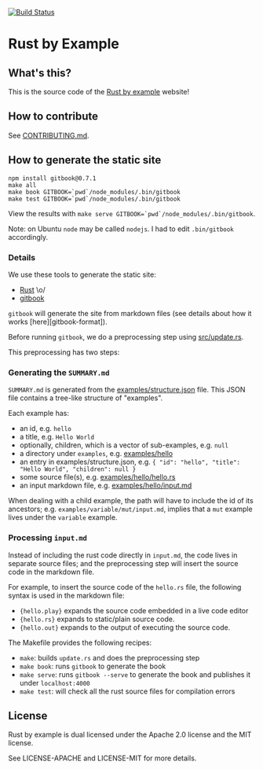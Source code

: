 [![Build Status][travis-image]][travis-link]
# Rust by Example

## What's this?

This is the source code of the
[Rust by example][website] website!

## How to contribute

See [CONTRIBUTING.md][how-to-contribute].

## How to generate the static site

```
npm install gitbook@0.7.1
make all
make book GITBOOK=`pwd`/node_modules/.bin/gitbook
make test GITBOOK=`pwd`/node_modules/.bin/gitbook
```

View the results with ```make serve GITBOOK=`pwd`/node_modules/.bin/gitbook```.

Note: on Ubuntu `node` may be called `nodejs`. I had to edit `.bin/gitbook` accordingly.

### Details

We use these tools to generate the static site:

* [Rust][rust-lang] \o/
* [gitbook][gitbook]

`gitbook` will generate the site from markdown files (see details about how it
works [here][gitbook-format]).

Before running `gitbook`, we do a preprocessing step using
[src/update.rs][update-rs].

This preprocessing has two steps:

### Generating the `SUMMARY.md`

`SUMMARY.md` is generated from the
[examples/structure.json][structure] file. This JSON file
contains a tree-like structure of "examples".

Each example has:

* an id, e.g. `hello`
* a title, e.g. `Hello World`
* optionally, children, which is a vector of sub-examples, e.g. `null`
* a directory under `examples`, e.g. [examples/hello][hello-folder]
* an entry in examples/structure.json, e.g.
  `{ "id": "hello", "title": "Hello World", "children": null }`
* some source file(s), e.g. [examples/hello/hello.rs][hello-rs]
* an input markdown file, e.g.
  [examples/hello/input.md][hello-md]

When dealing with a child example, the path will have to include the id of its
ancestors; e.g. `examples/variable/mut/input.md`, implies that a `mut` example
lives under the `variable` example.

### Processing `input.md`

Instead of including the rust code directly in `input.md`, the code lives in
separate source files; and the preprocessing step will insert the source code
in the markdown file.

For example, to insert the source code of the `hello.rs` file, the following
syntax is used in the markdown file:

* `{hello.play}` expands the source code embedded in a live code editor
* `{hello.rs}` expands to static/plain source code.
* `{hello.out}` expands to the output of executing the source code.

The Makefile provides the following recipes:

* `make`: builds `update.rs` and does the preprocessing step
* `make book`: runs `gitbook` to generate the book
* `make serve`: runs `gitbook --serve` to generate the book and publishes it
  under `localhost:4000`
* `make test`: will check all the rust source files for compilation errors

## License

Rust by example is dual licensed under the Apache 2.0 license and the MIT
license.

See LICENSE-APACHE and LICENSE-MIT for more details.

[travis-image]: https://travis-ci.org/rust-lang/rust-by-example.svg?branch=master
[travis-link]: https://travis-ci.org/rust-lang/rust-by-example
[website]: http://rustbyexample.com
[how-to-contribute]: CONTRIBUTING.md
[rust-lang]: http://www.rust-lang.org/
[gitbook]: http://www.gitbook.io
[gitbook-dir]: https://github.com/GitbookIO/gitbook#book-format
[update-rs]: src/update.rs
[structure]: examples/structure.json
[hello-folder]: examples/hello
[hello-rs]: examples/hello/hello.rs
[hello-md]: examples/hello/input.md

